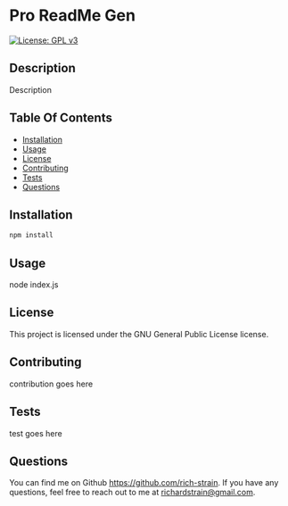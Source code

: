
  # Pro ReadMe Gen 
 
  [![License: GPL v3](https://img.shields.io/badge/License-GPLv3-blue.svg)](https://www.gnu.org/licenses/gpl-3.0) 
 
  ## Description 

  Description 

  ## Table Of Contents 
 
  - [Installation](#installation)
  - [Usage](#usage)
  - [License](#license)
  - [Contributing](#contributing)
  - [Tests](#tests)
  - [Questions](#questions)
  ## Installation 

   ```sh 
 npm install 
  ```  

  ## Usage 

  node index.js 
 
  ## License 
 This project is licensed under the GNU General Public License license. 
 

  ## Contributing 

  contribution goes here 

  ## Tests 
 
  test goes here 

  ## Questions 

  You can find me on Github https://github.com/rich-strain. 
 If you have any questions, feel free to reach out to me at [richardstrain@gmail.com](mailto:richardstrain@gmail.com).

  